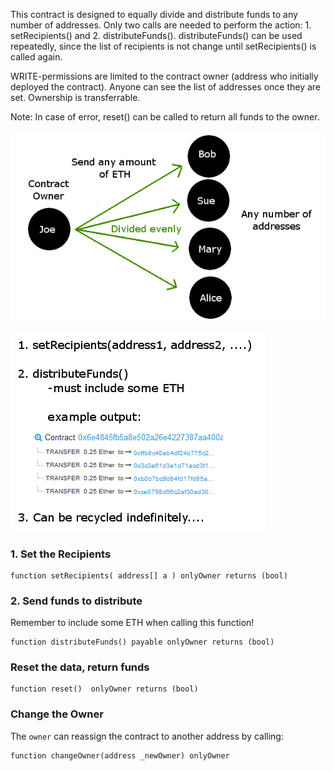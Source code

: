 This contract is designed to equally divide and distribute funds to any number of addresses.  Only two calls are needed to perform the action: 1. setRecipients() and 2. distributeFunds(). distributeFunds() can be used repeatedly, since the list of recipients is not change until setRecipients() is called again.

WRITE-permissions are limited to the contract owner (address who initially deployed the contract).  Anyone can see the list of addresses once they are set. Ownership is transferrable.

Note: In case of error, reset() can be called to return all funds to the owner.

![alt text](https://github.com/blockchainbuddha/Eth-Splitter-Tool/blob/master/Images/description.png)

![alt text](https://github.com/blockchainbuddha/Eth-Splitter-Tool/blob/master/Images/example.png)

### 1. Set the Recipients

	function setRecipients( address[] a ) onlyOwner returns (bool)

### 2. Send funds to distribute

Remember to include some ETH when calling this function!

	function distributeFunds() payable onlyOwner returns (bool) 

### Reset the data, return funds

	function reset()  onlyOwner returns (bool)
 
### Change the Owner

The `owner` can reassign the contract to another address by calling:

    function changeOwner(address _newOwner) onlyOwner


